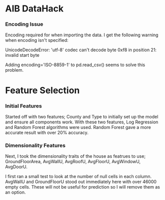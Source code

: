 # AIB DataHack

### Encoding Issue

Encoding required for when importing the data. I get the following warning
when encoding isn't specified:

UnicodeDecodeError: 'utf-8' codec can't decode byte 0xf8 in position 21: invalid start byte

Adding encoding='ISO-8859-1' to pd.read_csv() seems to solve this problem.


# Feature Selection

### Initial Features

Started off with two features; County and Type to initially set up the model
and ensure all components work. With these two features, Log Regression and
Random Forest algorithms were used. Random Forest gave a more accurate result
with over 20% accuracy.

### Dimensionality Features

Next, I took the dimensionality traits of the house as featrues to use;
GroundFloorArea, AvgWallU, AvgRoofU, AvgFloorU, AvgWindowU, AvgDoorU.

I first ran a small test to look at the number of null cells in each column.
AvgWallU and GroundFloorU stood out immediately here with over 46000 empty cells.
These will not be useful for prediction so I will remove them as an option.

